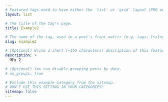 ```yaml
---
# Featured tags need to have either the `list` or `grid` layout (PRO only).
layout: list

# The title of the tag's page.
title: Example2

# The name of the tag, used in a post's front matter (e.g. tags: [<slug>]).
slug: example2

# (Optional) Write a short (~150 characters) description of this featured tag.
description: >
  메뉴 2

# (Optional) You can disable grouping posts by date.
# no_groups: true

# Exclude this example category from the sitemap.
# DON'T USE THIS SETTING IN YOUR CATEGORIES!
sitemap: false
---
```

